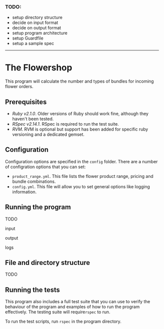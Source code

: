 ### TODO:

-   setup directory structure
-   decide on input format
-   decide on output format
-   setup program architecture
-   setup Guardfile
-   setup a sample spec

- - -

# The Flowershop

This program will calculate the number and types of bundles for 
incoming flower orders.


## Prerequisites

-   *Ruby v2.1.0*. Older versions of Ruby should work fine, although they
    haven't been tested.
-   *RSpec v2.14.1*.  RSpec is required to run the test suite.
-   *RVM*. RVM is optional but support has been added for specific ruby
    versioning and a dedicated gemset.


## Configuration

Configuration options are specified in the `config` folder.  There are
a number of configration options that you can set:

-   `product_range.yml`. This file lists the flower product range, pricing
    and bundle combinations.
-   `config.yml`. This file will allow you to set general options like
    logging information.


## Running the program

TODO

input

output

logs


## File and directory structure

TODO


## Running the tests

This program also includes a full test suite that you can use to verify
the behaviour of the program and examples of how to run the program
effectively.  The testing suite will require`rspec` to run.

To run the test scripts, run `rspec` in the program directory.

